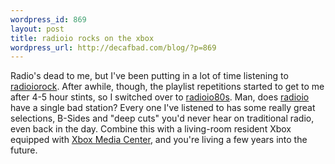```yaml
--- 
wordpress_id: 869
layout: post
title: radioio rocks on the xbox
wordpress_url: http://decafbad.com/blog/?p=869
---
```

Radio's dead to me, but I've been putting in a lot of time listening to <a href="http://www.radioio.com/radioiorock.php">radioiorock</a>.  After awhile, though, the playlist repetitions started to get to me after 4-5 hour stints, so I switched over to <a href="http://www.radioio.com/radioio80s.php">radioio80s</a>.  Man, does <a href="http://www.radioio.com">radioio</a> have a single bad station?  Every one I've listened to has some really great selections, B-Sides and "deep cuts" you'd never hear on traditional radio, even back in the day.  Combine this with a living-room resident Xbox equipped with <a href="http://www.xboxmediacenter.com/">Xbox Media Center</a>, and you're living a few years into the future.
